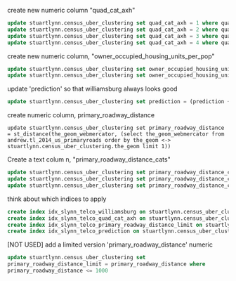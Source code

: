 


create new numeric column "quad_cat_axh"

```sql
update stuartlynn.census_uber_clustering set quad_cat_axh = 1 where quad_cat = 1;
update stuartlynn.census_uber_clustering set quad_cat_axh = 2 where quad_cat is null;
update stuartlynn.census_uber_clustering set quad_cat_axh = 3 where quads = 'HL';
update stuartlynn.census_uber_clustering set quad_cat_axh = 4 where quads = 'HH'
```

create new numeric column, "owner_occupied_housing_units_per_pop"

```sql
update stuartlynn.census_uber_clustering set owner_occupied_housing_units_per_pop = 0 where total_pop = 0;
update stuartlynn.census_uber_clustering set owner_occupied_housing_units_per_pop = owner_occupied_housing_units::numeric / total_pop where total_pop > 0
```

update 'prediction' so that williamsburg always looks good

```sql
update stuartlynn.census_uber_clustering set prediction = (prediction + 1.0)/2.0 where williamsburg = true
```

create numeric column, primary_roadway_distance

```
update stuartlynn.census_uber_clustering set primary_roadway_distance = st_distance(the_geom_webmercator, (select the_geom_webmercator from andrew.tl_2014_us_primaryroads order by the_geom <-> stuartlynn.census_uber_clustering.the_geom limit 1))
```


Create a text colum n, "primary_roadway_distance_cats"

```sql
update stuartlynn.census_uber_clustering set primary_roadway_distance_cats = '1000 meters away' where primary_roadway_distance<=1000;
update stuartlynn.census_uber_clustering set primary_roadway_distance_cats = '100 meters away' where primary_roadway_distance<=100;
update stuartlynn.census_uber_clustering set primary_roadway_distance_cats = '0 meters away' where primary_roadway_distance<=1;
```

think about which indices to apply

```sql
create index idx_slynn_telco_williamsburg on stuartlynn.census_uber_clustering (williamsburg);
create index idx_slynn_telco_quad_cat_axh on stuartlynn.census_uber_clustering (quad_cat_axh);
create index idx_slynn_telco_primary_roadway_distance_limit on stuartlynn.census_uber_clustering (primary_roadway_distance_limit);
create index idx_slynn_telco_prediction on stuartlynn.census_uber_clustering (prediction)

```


[NOT USED] add a limited version 'primary_roadway_distance' numeric

```sql
update stuartlynn.census_uber_clustering set
primary_roadway_distance_limit = primary_roadway_distance where
primary_roadway_distance <= 1000
```
